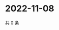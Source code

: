 # 2022-11-08

共 0 条

<!-- BEGIN WEIBO -->
<!-- 最后更新时间 Tue Nov 08 2022 05:15:40 GMT+0800 (China Standard Time) -->

<!-- END WEIBO -->
